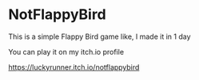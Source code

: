 # NotFlappyBird
 
This is a simple Flappy Bird game like, I made it in 1 day

You can play it on my itch.io profile

https://luckyrunner.itch.io/notflappybird
